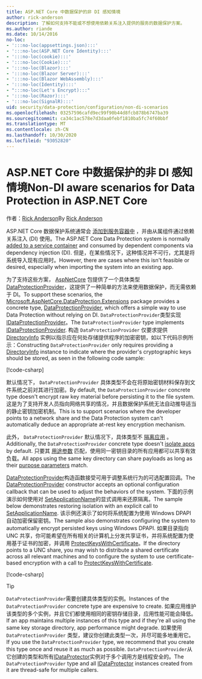 ```yaml
---
title: ASP.NET Core 中数据保护的非 DI 感知情境
author: rick-anderson
description: 了解如何支持不能或不想使用依赖关系注入提供的服务的数据保护方案。
ms.author: riande
ms.date: 10/14/2016
no-loc:
- ':::no-loc(appsettings.json):::'
- ':::no-loc(ASP.NET Core Identity):::'
- ':::no-loc(cookie):::'
- ':::no-loc(Cookie):::'
- ':::no-loc(Blazor):::'
- ':::no-loc(Blazor Server):::'
- ':::no-loc(Blazor WebAssembly):::'
- ':::no-loc(Identity):::'
- ":::no-loc(Let's Encrypt):::"
- ':::no-loc(Razor):::'
- ':::no-loc(SignalR):::'
uid: security/data-protection/configuration/non-di-scenarios
ms.openlocfilehash: 03257596cafd9ec99f90b44d8fcb878b6747ba39
ms.sourcegitcommit: ca34c1ac578e7d3daa0febf1810ba5fc74f60bbf
ms.translationtype: MT
ms.contentlocale: zh-CN
ms.lasthandoff: 10/30/2020
ms.locfileid: "93052820"
---
```

# <a name="non-di-aware-scenarios-for-data-protection-in-aspnet-core"></a><span data-ttu-id="223e2-103">ASP.NET Core 中数据保护的非 DI 感知情境</span><span class="sxs-lookup"><span data-stu-id="223e2-103">Non-DI aware scenarios for Data Protection in ASP.NET Core</span></span>

<span data-ttu-id="223e2-104">作者：[Rick Anderson](https://twitter.com/RickAndMSFT)</span><span class="sxs-lookup"><span data-stu-id="223e2-104">By [Rick Anderson](https://twitter.com/RickAndMSFT)</span></span>

<span data-ttu-id="223e2-105">ASP.NET Core 数据保护系统通常会 [添加到服务容器中](xref:security/data-protection/consumer-apis/overview) ，并由从属组件通过依赖关系注入 (DI) 使用。</span><span class="sxs-lookup"><span data-stu-id="223e2-105">The ASP.NET Core Data Protection system is normally [added to a service container](xref:security/data-protection/consumer-apis/overview) and consumed by dependent components via dependency injection (DI).</span></span> <span data-ttu-id="223e2-106">但是，在某些情况下，这种情况并不可行，尤其是将系统导入现有应用时。</span><span class="sxs-lookup"><span data-stu-id="223e2-106">However, there are cases where this isn't feasible or desired, especially when importing the system into an existing app.</span></span>

<span data-ttu-id="223e2-107">为了支持这些方案， [AspNetCore](https://www.nuget.org/packages/Microsoft.AspNetCore.DataProtection.Extensions/) 包提供了一个具体类型 [DataProtectionProvider](/dotnet/api/Microsoft.AspNetCore.DataProtection.DataProtectionProvider)，这提供了一种简单的方法来使用数据保护，而无需依赖于 DI。</span><span class="sxs-lookup"><span data-stu-id="223e2-107">To support these scenarios, the [Microsoft.AspNetCore.DataProtection.Extensions](https://www.nuget.org/packages/Microsoft.AspNetCore.DataProtection.Extensions/) package provides a concrete type, [DataProtectionProvider](/dotnet/api/Microsoft.AspNetCore.DataProtection.DataProtectionProvider), which offers a simple way to use Data Protection without relying on DI.</span></span> <span data-ttu-id="223e2-108">`DataProtectionProvider`类型实现[IDataProtectionProvider](/dotnet/api/microsoft.aspnetcore.dataprotection.idataprotectionprovider)。</span><span class="sxs-lookup"><span data-stu-id="223e2-108">The `DataProtectionProvider` type implements [IDataProtectionProvider](/dotnet/api/microsoft.aspnetcore.dataprotection.idataprotectionprovider).</span></span> <span data-ttu-id="223e2-109">构造 `DataProtectionProvider` 仅要求提供 [DirectoryInfo](/dotnet/api/system.io.directoryinfo) 实例以指示应在何处存储提供程序的加密密钥，如以下代码示例所示：</span><span class="sxs-lookup"><span data-stu-id="223e2-109">Constructing `DataProtectionProvider` only requires providing a [DirectoryInfo](/dotnet/api/system.io.directoryinfo) instance to indicate where the provider's cryptographic keys should be stored, as seen in the following code sample:</span></span>

[!code-csharp[](non-di-scenarios/_static/nodisample1.cs)]

<span data-ttu-id="223e2-110">默认情况下， `DataProtectionProvider` 具体类型不会在将原始密钥材料保存到文件系统之前对其进行加密。</span><span class="sxs-lookup"><span data-stu-id="223e2-110">By default, the `DataProtectionProvider` concrete type doesn't encrypt raw key material before persisting it to the file system.</span></span> <span data-ttu-id="223e2-111">这是为了支持开发人员指向网络共享的情况，并且数据保护系统无法自动推导适当的静止密钥加密机制。</span><span class="sxs-lookup"><span data-stu-id="223e2-111">This is to support scenarios where the developer points to a network share and the Data Protection system can't automatically deduce an appropriate at-rest key encryption mechanism.</span></span>

<span data-ttu-id="223e2-112">此外， `DataProtectionProvider` 默认情况下，具体类型不 [隔离应用](xref:security/data-protection/configuration/overview#per-application-isolation) 。</span><span class="sxs-lookup"><span data-stu-id="223e2-112">Additionally, the `DataProtectionProvider` concrete type doesn't [isolate apps](xref:security/data-protection/configuration/overview#per-application-isolation) by default.</span></span> <span data-ttu-id="223e2-113">只要其 [用途参数](xref:security/data-protection/consumer-apis/purpose-strings) 匹配，使用同一密钥目录的所有应用都可以共享有效负载。</span><span class="sxs-lookup"><span data-stu-id="223e2-113">All apps using the same key directory can share payloads as long as their [purpose parameters](xref:security/data-protection/consumer-apis/purpose-strings) match.</span></span>

<span data-ttu-id="223e2-114">[DataProtectionProvider](/dotnet/api/microsoft.aspnetcore.dataprotection.dataprotectionprovider)构造函数接受可用于调整系统行为的可选配置回调。</span><span class="sxs-lookup"><span data-stu-id="223e2-114">The [DataProtectionProvider](/dotnet/api/microsoft.aspnetcore.dataprotection.dataprotectionprovider) constructor accepts an optional configuration callback that can be used to adjust the behaviors of the system.</span></span> <span data-ttu-id="223e2-115">下面的示例演示如何使用对 [SetApplicationName](/dotnet/api/microsoft.aspnetcore.dataprotection.dataprotectionbuilderextensions.setapplicationname)的显式调用来还原隔离。</span><span class="sxs-lookup"><span data-stu-id="223e2-115">The sample below demonstrates restoring isolation with an explicit call to [SetApplicationName](/dotnet/api/microsoft.aspnetcore.dataprotection.dataprotectionbuilderextensions.setapplicationname).</span></span> <span data-ttu-id="223e2-116">该示例还演示了如何将系统配置为使用 Windows DPAPI 自动加密保留密钥。</span><span class="sxs-lookup"><span data-stu-id="223e2-116">The sample also demonstrates configuring the system to automatically encrypt persisted keys using Windows DPAPI.</span></span> <span data-ttu-id="223e2-117">如果目录指向 UNC 共享，你可能希望在所有相关的计算机上分发共享证书，并将系统配置为使用基于证书的加密，并调用 [ProtectKeysWithCertificate](/dotnet/api/microsoft.aspnetcore.dataprotection.dataprotectionbuilderextensions.protectkeyswithcertificate)。</span><span class="sxs-lookup"><span data-stu-id="223e2-117">If the directory points to a UNC share, you may wish to distribute a shared certificate across all relevant machines and to configure the system to use certificate-based encryption with a call to [ProtectKeysWithCertificate](/dotnet/api/microsoft.aspnetcore.dataprotection.dataprotectionbuilderextensions.protectkeyswithcertificate).</span></span>

[!code-csharp[](non-di-scenarios/_static/nodisample2.cs)]

> [!TIP]
> <span data-ttu-id="223e2-118">`DataProtectionProvider`需要创建具体类型的实例。</span><span class="sxs-lookup"><span data-stu-id="223e2-118">Instances of the `DataProtectionProvider` concrete type are expensive to create.</span></span> <span data-ttu-id="223e2-119">如果应用维护该类型的多个实例，并且它们都使用相同的密钥存储目录，应用性能可能会降低。</span><span class="sxs-lookup"><span data-stu-id="223e2-119">If an app maintains multiple instances of this type and if they're all using the same key storage directory, app performance might degrade.</span></span> <span data-ttu-id="223e2-120">如果使用 `DataProtectionProvider` 类型，建议你创建此类型一次，并尽可能多地重用它。</span><span class="sxs-lookup"><span data-stu-id="223e2-120">If you use the `DataProtectionProvider` type, we recommend that you create this type once and reuse it as much as possible.</span></span> <span data-ttu-id="223e2-121">`DataProtectionProvider`从它创建的类型和所有[IDataProtector](/dotnet/api/microsoft.aspnetcore.dataprotection.idataprotector)实例对于多个调用方是线程安全的。</span><span class="sxs-lookup"><span data-stu-id="223e2-121">The `DataProtectionProvider` type and all [IDataProtector](/dotnet/api/microsoft.aspnetcore.dataprotection.idataprotector) instances created from it are thread-safe for multiple callers.</span></span>
